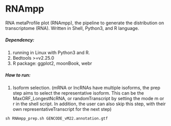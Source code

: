 # RNAmpp
RNA metaProfile plot (RNAmpp), the pipeline to generate the distribution on transcriptome (RNA). Written in Shell, Python3, and R language.

##### Dependency:
1. running in Linux with Python3 and R.
2. Bedtools >=v2.25.0
3. R package: ggplot2, moonBook, webr

##### How to run:

1. Isoform selection. (mRNA or lncRNAs have multiple isoforms, the prep step aims to select the representative isoform. This can be the MaxORF_LongestNcRNA, or randomTranscript by setting the mode m or r in the shell script. In addition, the user can also skip this step, with their own representativeTranscript for the next step)

```
sh RNAmpp_prep.sh GENCODE_vM22.annotation.gtf
```
